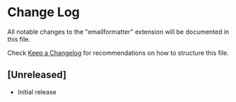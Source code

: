 # Change Log

All notable changes to the "emailformatter" extension will be documented in this file.

Check [Keep a Changelog](http://keepachangelog.com/) for recommendations on how to structure this file.

## [Unreleased]

- Initial release
